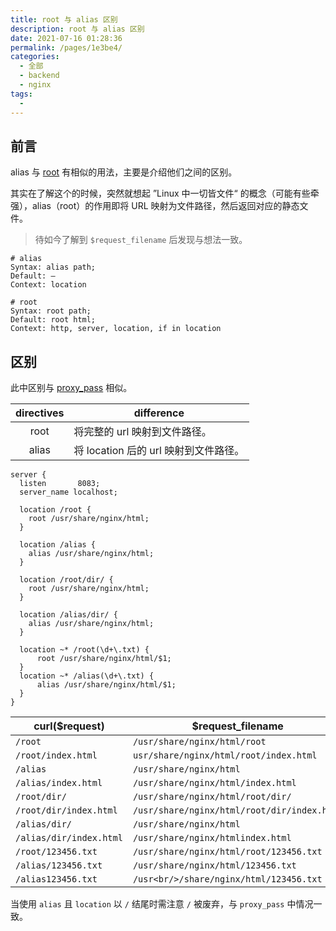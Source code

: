 ```yaml
---
title: root 与 alias 区别
description: root 与 alias 区别
date: 2021-07-16 01:28:36
permalink: /pages/1e3be4/
categories: 
  - 全部
  - backend
  - nginx
tags: 
  - 
---
```


## 前言

alias 与 [root](https://nginx.org/en/docs/http/ngx_http_core_module.html#root) 有相似的用法，主要是介绍他们之间的区别。

其实在了解这个的时候，突然就想起 ”Linux 中一切皆文件“ 的概念（可能有些牵强），alias（root）的作用即将 URL 映射为文件路径，然后返回对应的静态文件。

> 待如今了解到 `$request_filename` 后发现与想法一致。

```nginx
# alias
Syntax:	alias path;
Default: —
Context: location

# root
Syntax:	root path;
Default: root html;
Context: http, server, location, if in location
```



## 区别

此中区别与 [proxy_pass](/backend/nginx/proxy-pass-rules) 相似。

| directives | difference                            |
| :--------: | ------------------------------------- |
|    root    | 将完整的 url 映射到文件路径。         |
|   alias    | 将 location 后的 url 映射到文件路径。 |

```nginx
server {
  listen       8083;
  server_name localhost;

  location /root {
    root /usr/share/nginx/html;
  }

  location /alias {
    alias /usr/share/nginx/html;
  }
  
  location /root/dir/ {
    root /usr/share/nginx/html;
  }

  location /alias/dir/ {
    alias /usr/share/nginx/html;
  }
  
  location ~* /root(\d+\.txt) {
      root /usr/share/nginx/html/$1;
  }
  location ~* /alias(\d+\.txt) {
      alias /usr/share/nginx/html/$1;
  }
}
```

| curl($request)          | $request_filename                           |
| ----------------------- | ------------------------------------------- |
| `/root`                 | `/usr/share/nginx/html/root`                |
| `/root/index.html`      | `usr/share/nginx/html/root/index.html`      |
| `/alias`                | `/usr/share/nginx/html`                     |
| `/alias/index.html`     | `/usr/share/nginx/html/index.html`          |
| `/root/dir/`            | `/usr/share/nginx/html/root/dir/`           |
| `/root/dir/index.html`  | `/usr/share/nginx/html/root/dir/index.html` |
| `/alias/dir/`           | `/usr/share/nginx/html`                     |
| `/alias/dir/index.html` | `/usr/share/nginx/htmlindex.html`           |
| `/root/123456.txt`      | `/usr/share/nginx/html/root/123456.txt`     |
| `/alias/123456.txt`     | `/usr/share/nginx/html/123456.txt`          |
| `/alias123456.txt`      | `/usr<br/>/share/nginx/html/123456.txt`     |

当使用 `alias` 且 `location` 以 `/` 结尾时需注意 `/` 被废弃，与 `proxy_pass` 中情况一致。